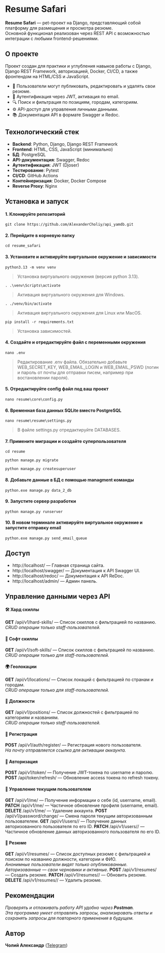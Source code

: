 # Resume Safari
**Resume Safari** — pet-проект на Django, представляющий собой платформу для размещения и просмотра резюме.\
Основной функционал реализован через REST API с возможностью интеграции с любыми frontend-решениями.

## О проекте
Проект создан для практики и углубления навыков работы с Django, Django REST Framework, авторизацией, Docker, CI/CD, а также фронтендом на HTML/CSS и JavaScript.
- 📄 Пользователи могут публиковать, редактировать и удалять свои резюме.
- 🔐 Аутентификация через JWT, активация по email.
- 🔍 Поиск и фильтрация по позициям, городам, категориям.
- ⚙️ API-доступ для управления личными данными.
- 📚 Документация API в формате Swagger и Redoc.

## Технологический стек
- **Backend**: Python, Django, Django REST Framework
- **Frontend**: HTML, CSS, JavaScript (минимально)
- **БД**: PostgreSQL
- **API-документация**: Swagger, Redoc
- **Аутентификация**: JWT (Djoser)
- **Тестирование**: Pytest
- **CI/CD**: GitHub Actions
- **Контейнеризация**: Docker, Docker Compose
- **Reverse Proxy**: Nginx

  
## Установка и запуск

#### 1. Клонируйте репозиторий
```
git clone https://github.com/AlexanderCholiy/api_yamdb.git
```

#### 2. Перейдите в корневую папку
```
cd resume_safari
```

#### 3. Установите и активируйте виртуальное окружение и зависимости
```
python3.13 -m venv venv
```
> Установка виртуального окружения (версия python 3.13).
```
. .\venv\Scripts\activate
```
> Активация виртуального окружения для Windows.
```
. ./venv/bin/activate
```
> Активация виртуального окружения для Linux или MacOS.
```
pip install -r requirements.txt
```
> Установка зависимостей.

#### 4. Создайте и отредактируйте файл с переменными окружения
```
nano .env
```
> Редактирование .env файла. Обязательно добавьте WEB_SECRET_KEY, WEB_EMAIL_LOGIN и WEB_EMAIL_PSWD (логин и пароль от почты для отправки писем, например при востановлении пароля).

#### 5. Отредактируйте config файл под ваш проект
```
nano resume\core\config.py
```

#### 6. Временная база данных SQLite вместо PostgreSQL
```
nano resume\resume\settings.py
```
> В файле settings.py отредактируйте DATABASES.

#### 7. Примените миграции и создайте суперпользователя
```
cd resume
```
```
python manage.py migrate
```
```
python manage.py createsuperuser
```

#### 8. Добавьте данные в БД с помощью managment команды
```
python.exe manage.py data_2_db
```

#### 9. Запустите сервер разработки
```
python manage.py runserver
```

#### 10. В новом терминале активируйте виртуальное окружение и запустите отправку email
```
python.exe manage.py send_email_queue
```

## Доступ
- http://localhost/ — Главная страница сайта.
- http://localhost/swagger/ — Документация к API Swagger UI.
- http://localhost/redoc/ — Документация к API ReDoc.
- http://localhost/admin/ — Админ панель.


## Управление данными через API
#### 🛠 Хард скиллы
**GET** /api/v1/hard-skills/ — Список скиллов c фильтрацией по названию.\
_CRUD операции только staff-пользователей._

#### 🌿 Софт скиллы
**GET** /api/v1/soft-skills/ — Список скиллов c фильтрацией по названию.\
_CRUD операции только для staff-пользователей._

#### 🌍 Геолокации
**GET** /api/v1/locations/ — Список локаций с фильтрацией по странам и городам.\
_CRUD операции только для staff-пользователей._

#### 💼 Должности
**GET** /api/v1/positions/ — Список должностей с фильтрацией по категориям и названиям.\
_CRUD операции только staff-пользователей._

#### 📧 Регистрация
**POST** /api/v1/auth/register/ — Регистрация нового пользователя.\
_На почту отправляется ссылка для активации аккаунта._

#### 🔐 Авторизация
**POST** /api/v1/token/ — Получение JWT-токена по username и паролю.
**POST** /api/token/refresh/ — Обновление access токена по refresh токену.

#### 👤 Управление текущим пользователем
**GET**	/api/v1/me/ — Получение информации о себе (id, username, email).
**PATCH**	/api/v1/me/ — Частичное обновление профиля (username, email).
**DELETE**	/api/v1/me/ — Удаление аккаунта.
**POST** /api/v1/password/change/ — Смена пароля текущим авторизованным пользователем.
**GET**	/api/v1/users/<id>/ — Получение данных авторизованного пользователя по его ID.
**PATCH**	/api/v1/users/<id>/ — Частичное обновление данных авторизованного пользователя по его ID.

#### 📃 Резюме
**GET** /api/v1/resumes/ — Список доступных резюме с фильтрацией и поиском по названию должности, категории и ФИО.\
_Анонимные пользователи видят только опубликованные._\
_Авторизованные — свои черновики и активные._
**POST** /api/v1/resumes/ — Создать резюме.
**PATCH** /api/v1/resumes/<slug>/ — Обновить резюме.
**DELETE** /api/v1/resumes/<slug>/ — Удалить резюме.

## Рекомендации
_Проверять и отлаживать работу API удобно через **Postman**._\
_Эта программа умеет отправлять запросы, анализировать ответы и сохранять запросы для повторного применения в будущем._

## Автор
**Чолий Александр** ([Telegram](https://t.me/alexander_choliy))
